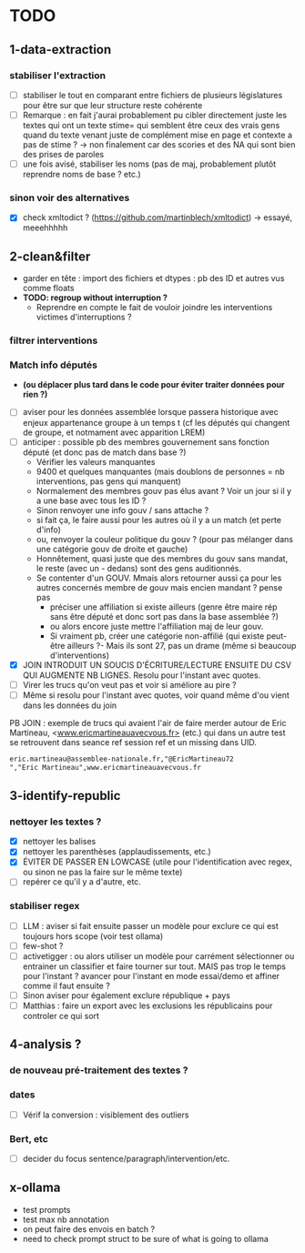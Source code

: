# TODO

## 1-data-extraction

### stabiliser l'extraction

- [ ] stabiliser le tout en comparant entre fichiers de plusieurs législatures pour être sur que leur structure reste cohérente
- [ ] Remarque : en fait j'aurai probablement pu cibler directement juste les textes qui ont un texte stime= qui semblent être ceux des vrais gens quand du texte venant juste de complément mise en page et contexte a pas de stime ? -\> non finalement car des scories et des NA qui sont bien des prises de paroles
- [ ] une fois avisé, stabiliser les noms (pas de maj, probablement plutôt reprendre noms de base ? etc.)

### sinon voir des alternatives

- [X] check xmltodict ? (<https://github.com/martinblech/xmltodict>) -\> essayé, meeehhhhh

## 2-clean&filter

- garder en tête : import des fichiers et dtypes : pb des ID et autres vus comme floats
- **TODO: regroup without interruption ?**
  - Reprendre en compte le fait de vouloir joindre les interventions victimes d'interruptions ?

### filtrer interventions

### Match info députés

- **(ou déplacer plus tard dans le code pour éviter traiter données pour rien ?)**
- [ ] aviser pour les données assemblée lorsque passera historique avec enjeux appartenance groupe à un temps t (cf les députés qui changent de groupe, et notmament avec apparition LREM)
- [ ] anticiper : possible pb des membres gouvernement sans fonction député (et donc pas de match dans base ?)
  - Vérifier les valeurs manquantes
  - 9400 et quelques manquantes (mais doublons de personnes = nb interventions, pas gens qui manquent)
  - Normalement des membres gouv pas élus avant ? Voir un jour si il y a une base avec tous les ID ?
  - Sinon renvoyer une info gouv / sans attache ?
  - si fait ça, le faire aussi pour les autres où il y a un match (et perte d'info)
  - ou, renvoyer la couleur politique du gouv ? (pour pas mélanger dans une catégorie gouv de droite et gauche)
  - Honnêtement, quasi juste que des membres du gouv sans mandat, le reste (avec un - dedans) sont des gens auditionnés.
  - Se contenter d'un GOUV. Mmais alors retourner aussi ça pour les autres concernés membre de gouv mais encien mandant ? pense pas
    - préciser une affiliation si existe ailleurs (genre être maire rép sans être député et donc sort pas dans la base assemblée ?)
    - ou alors encore juste mettre l'affiliation maj de leur gouv.
    - Si vraiment pb, créer une catégorie non-affilié (qui existe peut-être ailleurs ?- Mais ils sont 27, pas un drame (même si beaucoup d'interventions)
- [x] JOIN INTRODUIT UN SOUCIS D'ÉCRITURE/LECTURE ENSUITE DU CSV QUI AUGMENTE NB LIGNES. Resolu pour l'instant avec quotes.
- [ ] Virer les trucs qu'on veut pas et voir si améliore au pire ?
- [ ] Même si resolu pour l'instant avec quotes, voir quand même d'ou vient dans les données du join

PB JOIN : exemple de trucs qui avaient l'air de faire merder autour de Eric Martineau, <www.ericmartineauavecvous.fr> (etc.) qui dans un autre test se retrouvent dans seance ref session ref et un missing dans UID.

``` markdown
eric.martineau@assemblee-nationale.fr,"@EricMartineau72
","Eric Martineau",www.ericmartineauavecvous.fr
```

## 3-identify-republic

### nettoyer les textes ?

- [x] nettoyer les balises
- [x] nettoyer les parenthèses (applaudissements, etc.)
- [x] ÉVITER DE PASSER EN LOWCASE (utile pour l'identification avec regex, ou sinon ne pas la faire sur le même texte)
- [ ] repérer ce qu'il y a d'autre, etc.

### stabiliser regex

- [ ] LLM : aviser si fait ensuite passer un modèle pour exclure ce qui est toujours hors scope (voir test ollama)
- [ ] few-shot ?
- [ ] activetigger : ou alors utiliser un modèle pour carrément sélectionner ou entrainer un classifier et faire tourner sur tout. MAIS pas trop le temps pour l'instant ? avancer pour l'instant en mode essai/demo et affiner comme il faut ensuite ?
- [ ] Sinon aviser pour également exclure république + pays
- [ ] Matthias : faire un export avec les exclusions les républicains pour controler ce qui sort

## 4-analysis ?

### de nouveau pré-traitement des textes ?

### dates

- [ ] Vérif la conversion : visiblement des outliers

### Bert, etc

- [ ] decider du focus sentence/paragraph/intervention/etc.

## x-ollama

- test prompts
- test max nb annotation
- on peut faire des envois en batch ?
- need to check prompt struct to be sure of what is going to ollama